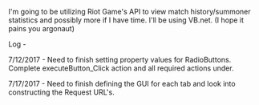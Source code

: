 ﻿I'm going to be utilizing Riot Game's API to view match history/summoner statistics and possibly more if I have time. I'll be using VB.net. (I hope it pains you argonaut)

Log -

7/12/2017 - Need to finish setting property values for RadioButtons. Complete executeButton_Click action and all required actions under.

7/17/2017 - Need to finish defining the GUI for each tab and look into constructing the Request URL's.

